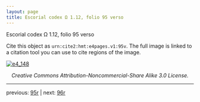 ```yaml
---
layout: page
title: Escorial codex Ω 1.12, folio 95 verso
---
```


Escorial codex Ω 1.12, folio 95 verso

Cite this object as `urn:cite2:hmt:e4pages.v1:95v`.  The full image is linked to a citation tool you can use to cite regions of the image.

[![e4_148](http://www.homermultitext.org/iipsrv?IIIF=/project/homer/pyramidal/deepzoom/hmt/e4img/2017a/e4_148.tif/full/800,/0/default.jpg)](http://www.homermultitext.org/ict2/?urn=urn:cite2:hmt:e4img.2017a:e4_148) 

<p style="text-align: center; font-style: italic;">Creative Commons Attribution-Noncommercial-Share Alike 3.0 License.</p>

---

previous: [95r](../95r/) | next: [96r](../96r/)
